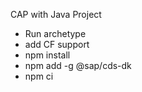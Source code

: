 CAP with Java Project
* Run archetype
* add CF support
* npm install
* npm add -g @sap/cds-dk
* npm ci
 

